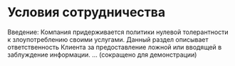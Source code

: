 # Условия сотрудничества  
Введение: Компания придерживается политики нулевой толерантности к злоупотреблению своими услугами. Данный раздел описывает ответственность Клиента за предоставление ложной или вводящей в заблуждение информации.
... (сокращено для демонстрации)
